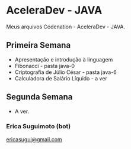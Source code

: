 # AceleraDev - JAVA

Meus arquivos Codenation - AceleraDev - JAVA.

## Primeira Semana
- Apresentação e introdução à linguagem
- Fibonacci - pasta java-0
- Criptografia de Júlio César - pasta java-6
- Calculadora de Salário Líquido - a ver

## Segunda Semana
- A ver.

### Erica Suguimoto (bot)
ericasugui@gmail.com

